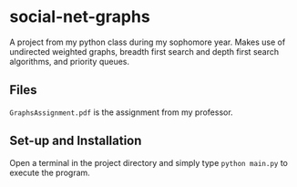 # social-net-graphs
A project from my python class during my sophomore year. Makes use of undirected weighted graphs, breadth first search and depth first search algorithms, and priority queues. 

## Files
`GraphsAssignment.pdf` is the assignment from my professor. <br>

## Set-up and Installation
Open a terminal in the project directory and simply type `python main.py` to execute the program.

